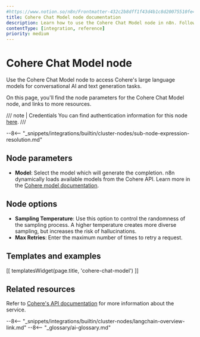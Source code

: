 ```yaml
---
#https://www.notion.so/n8n/Frontmatter-432c2b8dff1f43d4b1c8d20075510fe4
title: Cohere Chat Model node documentation
description: Learn how to use the Cohere Chat Model node in n8n. Follow technical documentation to integrate Cohere Chat Model node into your workflows.
contentType: [integration, reference]
priority: medium
---
```


# Cohere Chat Model node

Use the Cohere Chat Model node to access Cohere's large language models for conversational AI and text generation tasks.

On this page, you'll find the node parameters for the Cohere Chat Model node, and links to more resources.

/// note | Credentials 
You can find authentication information for this node [here](/integrations/builtin/credentials/cohere.md).
///

--8<-- "_snippets/integrations/builtin/cluster-nodes/sub-node-expression-resolution.md"

## Node parameters

* **Model**: Select the model which will generate the completion. n8n dynamically loads available models from the Cohere API. Learn more in the [Cohere model documentation](https://docs.cohere.com/v2/docs/models#command).

## Node options

* **Sampling Temperature**: Use this option to control the randomness of the sampling process. A higher temperature creates more diverse sampling, but increases the risk of hallucinations.
* **Max Retries**: Enter the maximum number of times to retry a request.

## Templates and examples

<!-- see https://www.notion.so/n8n/Pull-in-templates-for-the-integrations-pages-37c716837b804d30a33b47475f6e3780 -->
[[ templatesWidget(page.title, 'cohere-chat-model') ]]

## Related resources

Refer to [Cohere's API documentation](https://docs.cohere.com/v2/reference/about) for more information about the service.

--8<-- "_snippets/integrations/builtin/cluster-nodes/langchain-overview-link.md"
--8<-- "_glossary/ai-glossary.md"
